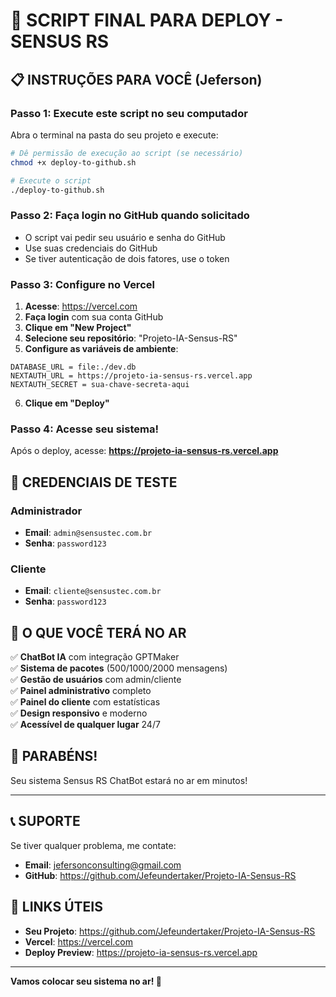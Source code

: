 # 🚀 SCRIPT FINAL PARA DEPLOY - SENSUS RS

## 📋 INSTRUÇÕES PARA VOCÊ (Jeferson)

### Passo 1: Execute este script no seu computador

Abra o terminal na pasta do seu projeto e execute:

```bash
# Dê permissão de execução ao script (se necessário)
chmod +x deploy-to-github.sh

# Execute o script
./deploy-to-github.sh
```

### Passo 2: Faça login no GitHub quando solicitado

- O script vai pedir seu usuário e senha do GitHub
- Use suas credenciais do GitHub
- Se tiver autenticação de dois fatores, use o token

### Passo 3: Configure no Vercel

1. **Acesse**: https://vercel.com
2. **Faça login** com sua conta GitHub
3. **Clique em "New Project"**
4. **Selecione seu repositório**: "Projeto-IA-Sensus-RS"
5. **Configure as variáveis de ambiente**:

```
DATABASE_URL = file:./dev.db
NEXTAUTH_URL = https://projeto-ia-sensus-rs.vercel.app
NEXTAUTH_SECRET = sua-chave-secreta-aqui
```

6. **Clique em "Deploy"**

### Passo 4: Acesse seu sistema!

Após o deploy, acesse: **https://projeto-ia-sensus-rs.vercel.app**

## 🔐 CREDENCIAIS DE TESTE

### Administrador
- **Email**: `admin@sensustec.com.br`
- **Senha**: `password123`

### Cliente
- **Email**: `cliente@sensustec.com.br`
- **Senha**: `password123`

## 📱 O QUE VOCÊ TERÁ NO AR

✅ **ChatBot IA** com integração GPTMaker  
✅ **Sistema de pacotes** (500/1000/2000 mensagens)  
✅ **Gestão de usuários** com admin/cliente  
✅ **Painel administrativo** completo  
✅ **Painel do cliente** com estatísticas  
✅ **Design responsivo** e moderno  
✅ **Acessível de qualquer lugar** 24/7  

## 🎉 PARABÉNS!

Seu sistema Sensus RS ChatBot estará no ar em minutos!

---

## 📞 SUPORTE

Se tiver qualquer problema, me contate:
- **Email**: jefersonconsulting@gmail.com
- **GitHub**: https://github.com/Jefeundertaker/Projeto-IA-Sensus-RS

## 🔗 LINKS ÚTEIS

- **Seu Projeto**: https://github.com/Jefeundertaker/Projeto-IA-Sensus-RS
- **Vercel**: https://vercel.com
- **Deploy Preview**: https://projeto-ia-sensus-rs.vercel.app

---

**Vamos colocar seu sistema no ar! 🚀**